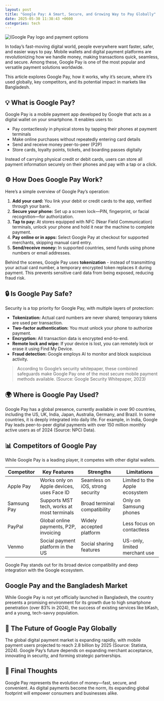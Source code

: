 ```yaml
---
layout: post
title: "Google Pay: A Smart, Secure, and Growing Way to Pay Globally"
date: 2025-05-30 11:38:43 +0600
categories: tech
---
```


![(Google Pay logo and payment options](https://github.com/souravsahapartho/website/Image/google-pay-banner.jpg "Google Pay Overview")

In today’s fast-moving digital world, people everywhere want faster, safer, and easier ways to pay. Mobile wallets and digital payment platforms are revolutionizing how we handle money, making transactions quick, seamless, and secure. Among these, Google Pay is one of the most popular and versatile payment solutions worldwide.

This article explores Google Pay, how it works, why it’s secure, where it’s used globally, key competitors, and its potential impact in markets like Bangladesh.


## 💡 What is Google Pay?
Google Pay is a mobile payment app developed by Google that acts as a digital wallet on your smartphone. It enables users to:

* Pay contactlessly in physical stores by tapping their phones at payment terminals
* Make online purchases without repeatedly entering card details
* Send and receive money peer-to-peer (P2P)
* Store cards, loyalty points, tickets, and boarding passes digitally

Instead of carrying physical credit or debit cards, users can store all payment information securely on their phones and pay with a tap or a click.


## ⚙️ How Does Google Pay Work?
Here’s a simple overview of Google Pay’s operation:

1.  **Add your card:** You link your debit or credit cards to the app, verified through your bank.
2.  **Secure your phone:** Set up a screen lock—PIN, fingerprint, or facial recognition—for authorization.
3.  **Tap to pay:** At stores equipped with NFC (Near Field Communication) terminals, unlock your phone and hold it near the machine to complete payment.
4.  **Pay online or in apps:** Select Google Pay at checkout for supported merchants, skipping manual card entry.
5.  **Send/receive money:** In supported countries, send funds using phone numbers or email addresses.

Behind the scenes, Google Pay uses **tokenization** - instead of transmitting your actual card number, a temporary encrypted token replaces it during payment. This prevents sensitive card data from being exposed, reducing fraud risk.


## 🔒 Is Google Pay Safe?
Security is a top priority for Google Pay, with multiple layers of protection:

* **Tokenization:** Actual card numbers are never shared; temporary tokens are used per transaction.
* **Two-factor authentication:** You must unlock your phone to authorize payment.
* **Encryption:** All transaction data is encrypted end-to-end.
* **Remote lock and wipe:** If your device is lost, you can remotely lock or erase it using Find My Device.
* **Fraud detection:** Google employs AI to monitor and block suspicious activity.

> According to Google’s security whitepaper, these combined safeguards make Google Pay one of the most secure mobile payment methods available. (Source: Google Security Whitepaper, 2023)


## 🌍 Where is Google Pay Used?
Google Pay has a global presence, currently available in over 90 countries, including the US, UK, India, Japan, Australia, Germany, and Brazil. In some countries, it is deeply integrated into daily life. For example, in India, Google Pay leads peer-to-peer digital payments with over 150 million monthly active users as of 2024 (Source: NPCI Data).


## 📊 Competitors of Google Pay
While Google Pay is a leading player, it competes with other digital wallets.

| Competitor  | Key Features                               | Strengths                       | Limitations                     |
|-------------|--------------------------------------------|---------------------------------|---------------------------------|
| Apple Pay   | Works only on Apple devices, uses Face ID  | Seamless on iOS, strong security| Limited to the Apple ecosystem  |
| Samsung Pay | Supports MST tech, works at most terminals | Broad terminal compatibility    | Only on Samsung phones          |
| PayPal      | Global online payments, P2P, invoicing     | Widely accepted platform        | Less focus on contactless       |
| Venmo       | Social payment platform in the US          | Social sharing features         | US-only, limited merchant use   |

Google Pay stands out for its broad device compatibility and deep integration with the Google ecosystem.


## Google Pay and the Bangladesh Market
While Google Pay is not yet officially launched in Bangladesh, the country presents a promising environment for its growth due to high smartphone penetration (over 83% in 2024), the success of existing services like bKash, and a young, tech-savvy population.


## 🚀 The Future of Google Pay Globally
The global digital payment market is expanding rapidly, with mobile payment users projected to reach 2.8 billion by 2025 (Source: Statista, 2024). Google Pay’s future depends on expanding merchant acceptance, innovating in security, and forming strategic partnerships.


## 📌 Final Thoughts
Google Pay represents the evolution of money—fast, secure, and convenient. As digital payments become the norm, its expanding global footprint will empower consumers and businesses alike.
